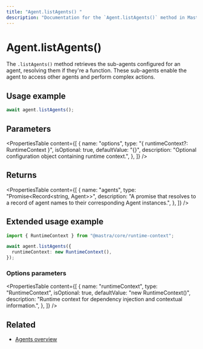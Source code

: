 ```yaml
---
title: "Agent.listAgents() "
description: "Documentation for the `Agent.listAgents()` method in Mastra agents, which retrieves the sub-agents that the agent can access."
---
```


# Agent.listAgents()

The `.listAgents()` method retrieves the sub-agents configured for an agent, resolving them if they're a function. These sub-agents enable the agent to access other agents and perform complex actions.

## Usage example

```typescript copy
await agent.listAgents();
```

## Parameters

<PropertiesTable
content={[
{
name: "options",
type: "{ runtimeContext?: RuntimeContext }",
isOptional: true,
defaultValue: "{}",
description: "Optional configuration object containing runtime context.",
},
]}
/>

## Returns

<PropertiesTable
content={[
{
name: "agents",
type: "Promise<Record<string, Agent>>",
description: "A promise that resolves to a record of agent names to their corresponding Agent instances.",
},
]}
/>

## Extended usage example

```typescript copy
import { RuntimeContext } from "@mastra/core/runtime-context";

await agent.listAgents({
  runtimeContext: new RuntimeContext(),
});
```

### Options parameters

<PropertiesTable
content={[
{
name: "runtimeContext",
type: "RuntimeContext",
isOptional: true,
defaultValue: "new RuntimeContext()",
description: "Runtime context for dependency injection and contextual information.",
},
]}
/>

## Related

- [Agents overview](/docs/agents/overview)

